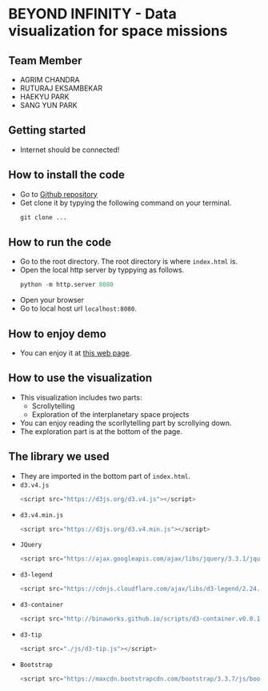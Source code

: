 # BEYOND INFINITY - Data visualization for space missions

## Team Member
- AGRIM CHANDRA
- RUTURAJ EKSAMBEKAR
- HAEKYU PARK
- SANG YUN PARK

## Getting started
- Internet should be connected!

## How to install the code
- Go to [Github repository](http:...)
- Get clone it by typying the following command on your terminal.
    ```python
    git clone ...
    ```

## How to run the code
- Go to the root directory. The root directory is where `index.html` is.
- Open the local http server by typpying as follows.
    ```python
    python -m http.server 8080
    ```
- Open your browser
- Go to local host url `localhost:8080`.

## How to enjoy demo
- You can enjoy it at [this web page](....).

## How to use the visualization
- This visualization includes two parts: 
    - Scrollytelling
    - Exploration of the interplanetary space projects
- You can enjoy reading the scorllytelling part by scrollying down.
- The exploration part is at the bottom of the page.

## The library we used
- They are imported in the bottom part of `index.html`.
- `d3.v4.js`
    ```python
    <script src="https://d3js.org/d3.v4.js"></script>   
    ```
- `d3.v4.min.js`
    ```python
    <script src="https://d3js.org/d3.v4.min.js"></script>
    ```
- `JQuery`
    ```python
    <script src="https://ajax.googleapis.com/ajax/libs/jquery/3.3.1/jquery.min.js"></script>
    ```
- `d3-legend`
    ```python
    <script src="https://cdnjs.cloudflare.com/ajax/libs/d3-legend/2.24.0/d3-legend.js"></script>
    ```
- `d3-container`
    ```python
    <script src="http://binaworks.github.io/scripts/d3-container.v0.0.1.min.js"></script>
    ```
- `d3-tip`
    ```python
    <script src="./js/d3-tip.js"></script>
    ```
- `Bootstrap`
    ```python
    <script src="https://maxcdn.bootstrapcdn.com/bootstrap/3.3.7/js/bootstrap.min.js" integrity="sha384-Tc5IQib027qvyjSMfHjOMaLkfuWVxZxUPnCJA7l2mCWNIpG9mGCD8wGNIcPD7Txa" crossorigin="anonymous"></script>
    ```





